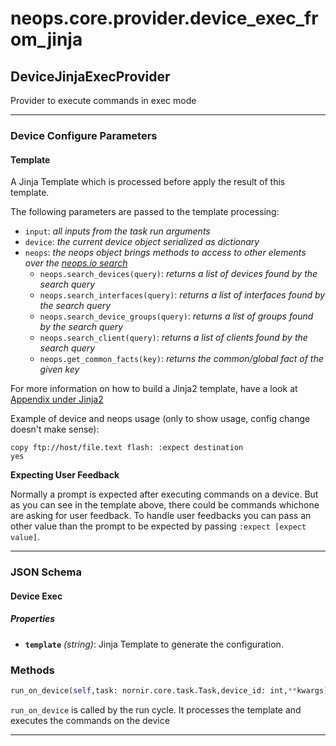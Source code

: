 # neops.core.provider.device_exec_from_jinja
## DeviceJinjaExecProvider
Provider to execute commands in exec mode

----------
### Device Configure Parameters
#### Template

A Jinja Template which is processed before apply the result of this template.

The following parameters are passed to the template processing:

- `input`: _all inputs from the task run arguments_
- `device`: _the current device object serialized as dictionary_
- `neops`: _the neops object brings methods to access to other elements over the [neops.io search](#search)_
    - `neops.search_devices(query)`: _returns a list of devices found by the search query_
    - `neops.search_interfaces(query)`: _returns a list of interfaces found by the search query_
    - `neops.search_device_groups(query)`: _returns a list of groups found by the search query_
    - `neops.search_client(query)`: _returns a list of clients found by the search query_
    - `neops.get_common_facts(key)`: _returns the common/global fact of the given key_

For more information on how to build a Jinja2 template, have a look at [Appendix under Jinja2](appendix.md#jinja2)

Example of device and neops usage (only to show usage, config change doesn't make sense):
```jinja
copy ftp://host/file.text flash: :expect destination
yes
```
**Expecting User Feedback**

Normally a prompt is expected after executing commands on a device.
But as you can see in the template above, there could be commands whichone are asking for user feedback.
To handle user feedbacks you can pass an other value than the prompt to be expected by passing `:expect [expect value]`.


----------
### JSON Schema
#### Device Exec


##### Properties


- **`template`** *(string)*: Jinja Template to generate the configuration.

### Methods
```python
run_on_device(self,task: nornir.core.task.Task,device_id: int,**kwargs) -> nornir.core.task.Result
```
`run_on_device` is called by the run cycle.
It processes the template and executes the commands on the device

----------
